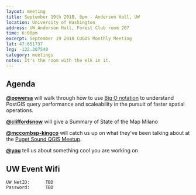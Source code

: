 ```yaml
---
layout: meeting
title: September 19th 2018, 6pm - Anderson Hall, UW
location: University of Washington
address: UW Anderson Hall, Forest Club room 207
time: 6:00pm
excerpt: September 19 2018 CUGOS Monthly Meeting
lat: 47.651737
lng: -122.307540
category: meetings
notes: It's the room with the elk in it.
---
```



## Agenda

**[@powersa](https://github.com/powersa)** will walk through how to use [Big O notation](https://en.wikipedia.org/wiki/Big_O_notation) to understand PostGIS query performance and scaleability in the pursuit of faster spatial operations. 

**[@cliffordsnow](https://github.com/cliffordsnow)** will give a Summary of State of the Map Milano

**[@mccombsp-kingco](https://github.com/mccombsp-kingco)** will catch us up on what they've been talking about at the [Puget Sound QGIS Meetup](http://psqgis.org/).

**[@you](http://cugos.org/people/)** tell us about something cool you are working on

## UW Event Wifi

```
UW NetID:      TBD
Password:      TBD
